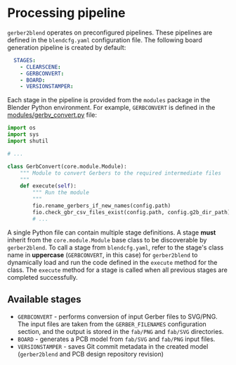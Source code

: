# Processing pipeline

`gerber2blend` operates on preconfigured pipelines.
These pipelines are defined in the `blendcfg.yaml` configuration file.
The following board generation pipeline is created by default:
```yaml
  STAGES:
    - CLEARSCENE:
    - GERBCONVERT:
    - BOARD:
    - VERSIONSTAMPER:
```

Each stage in the pipeline is provided from the `modules` package in the Blender Python environment.
For example, `GERBCONVERT` is defined in the [modules/gerbv_convert.py](../../src/modules/gerbv_convert.py) file:
```python
import os
import sys
import shutil

# ...

class GerbConvert(core.module.Module):
    """ Module to convert Gerbers to the required intermediate files
    """
    def execute(self):
        """ Run the module
        """
        fio.rename_gerbers_if_new_names(config.path)
        fio.check_gbr_csv_files_exist(config.path, config.g2b_dir_path)
        # ...
```
A single Python file can contain multiple stage definitions.
A stage **must** inherit from the `core.module.Module` base class to be discoverable by `gerber2blend`.
To call a stage from `blendcfg.yaml`, refer to the stage's class name in **uppercase** (`GERBCONVERT`, in this case) for `gerber2blend` to dynamically load and run the code defined in the `execute` method for the class.
The `execute` method for a stage is called when all previous stages are completed successfully.

## Available stages

- `GERBCONVERT` - performs conversion of input Gerber files to SVG/PNG. The input files are taken from the `GERBER_FILENAMES` configuration section, and the output is stored in the `fab/PNG` and `fab/SVG` directories.
- `BOARD` - generates a PCB model from `fab/SVG` and `fab/PNG` input files.
- `VERSIONSTAMPER` - saves Git commit metadata in the created model (`gerber2blend` and PCB design repository revision)